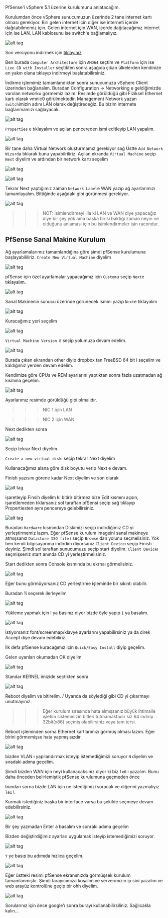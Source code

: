  
PfSense'i vSphere 5.1 üzerine kurulumunu anlatacağım.

Kurulumdan önce vSphere sunucumuzun üzerinde 2 tane internet kartı olması gerekiyor. Biri gelen internet için diğer ise interneti içerde dağıtabilmemiz için. Gelen internet için WAN, içerde dağıtacağımız internet için ise LAN. LAN kablosunu ise switch'e bağlamalıyız.


![alt tag](http://sametyilmaz.com.tr/wp-content/uploads/vmwareesxi52.png)

Son versiyonu indirmek için [tıklayınız](https://www.pfsense.org/download/mirror.php?section=downloads)

Ben burada `Computer Architecture` için `AMD64` seçtim ve `Platform` için ise  `Live CD with Installer` seçtikten sonra aşağıda çıkan ülkelerden kendinize en yakın olana tıklayıp indirmeyi başlatabilirsiniz. 

İndirme işlemimiz tamamlandıktan sonra sunucumuza vSphere Client üzerinden bağlanalım.
Buradan Configuration -> Networking e geldiğimizde varolan networku görmemiz lazım. Resimde görüldüğü gibi Fiziksel Ethernet kartı olarak vmnic0 görülmektedir. Management Network yazan `switch`imizin adını LAN olarak değiştireceğiz. Bu bizim internete bağlanmamızı sağlayacak.

![alt tag](http://sametyilmaz.com.tr/wp-content/uploads/Esxi_pfs_2_1a.png)

`Properties` e tıklayalım ve açılan pencereden ismi editleyip LAN yapalım.

![alt tag](http://sametyilmaz.com.tr/wp-content/uploads/Esxi_pfs_2_2a.png)

Bir tane daha Virtual Network oluşturmamız gerekiyor sağ Üstte `Add Network Wizard`a tıklarak bunu yapabilriliriz.
Açılan ekranda `Virtual Machine` seçip `Next` diyelim ve ardından bir network kartı seçelim

![alt tag](http://sametyilmaz.com.tr/wp-content/uploads/Esxi_pfs_2_3a.png)

![alt tag](http://sametyilmaz.com.tr/wp-content/uploads/Esxi_pfs_2_3a.png)

Tekrar Next yaptığımız zaman `Network Label`e WAN yazıp ağ ayarlarımızı tamamlayalım. Bittiğinde aşağdaki gibi görünmesi gerekiyor.

![alt tag](http://sametyilmaz.com.tr/wp-content/uploads/Esxi_pfs_2_6a.png)

>>> NOT: İsimlendirmeyi illa ki LAN ve WAN diye yapacağız diye bir şey yok ama başka birisi baktığı zaman neyin ne olduğunu anlaması için bu isimlendirmeler işin racondur.

## PfSense Sanal Makine Kurulum

Ağ ayarlamalarımız tamamlandığına göre şimdi pfSense kurulumuna başlayabililiriz. `Create New Virtual Machine` diyelim

![alt tag](http://sametyilmaz.com.tr/wp-content/uploads/Esxi_pfs_3-1a.png)

pfSense için özel ayarlamalar yapacağımız için `Custom`u seçip `Next`e tıklayalım.

![alt tag](http://sametyilmaz.com.tr/wp-content/uploads/Esxi_pfs_3-1a.png)

Sanal Makinenin sunucu üzerinde görünecek ismini yazıp `Next`e tıklayalım

![alt tag](http://sametyilmaz.com.tr/wp-content/uploads/Esxi_pfs_3-2a.png)

Kuracağımız yeri seçelim

![alt tag](http://sametyilmaz.com.tr/wp-content/uploads/Esxi_pfs_3-3a.png)

`Virtual Machine Version 8` seçip yolumuza devam edelim.

![alt tag](http://sametyilmaz.com.tr/wp-content/uploads/Esxi_pfs_3-4a.png)

Burada çıkan ekrandan other diyip dropbox tan FreeBSD 64 bit i seçelim ve kaldığımız yerden devam edelim.

Kendimize göre CPUs ve REM ayarlarını yaptıktan sonra fazla uzatmadan ağ kısmına geçelim.

![alt tag](http://sametyilmaz.com.tr/wp-content/uploads/Esxi_pfs_3-8a.png)

Ayarlarımız resimde görüldüğü gibi olmalıdır.

>>> NIC 1 için LAN

>>> NIC 2 için WAN 

Next dedikten sonra 

![alt tag](http://sametyilmaz.com.tr/wp-content/uploads/Esxi_pfs_3-9a.png)

Seçip tekrar Next diyelim.

`Create a new virtual disk`i seçip tekrar Next diyelim

Kullanacağımız alana göre disk boyutu verip Next e devam.

Finish yazısını görene kadar Next diyelim ve  son olarak 

![alt tag](http://sametyilmaz.com.tr/wp-content/uploads/Esxi_pfs_3-13a.png)

işaretleyip Finsih diyelim ki bitirir bitirmez bize Edit kısmını açsın, işaretlemeden tıklarsanız sol taraftan pfSensi seçip sağ tıklayıp Propertiesten aynı pencereye gelebilirsiniz.

![alt tag](http://sametyilmaz.com.tr/wp-content/uploads/Esxi_pfs_3-14b.png)

Buradan `Hardware` kısmından Diskimizi seçip indirdiğimiz CD yi yerleştirmemiz lazım. Eğer pfSense kurulum imageini sanal makineye atmışsanız `Datastore ISO file` ı seçip `Browse` dan yolunu seçmelisiniz. Yok ben kendi bilgisayarıma indirdim diyorsanız `Client Device`ı seçip Finish deyiniz. Şimdi sol taraftan sunucumuzu seçip start diyelim.
`Client Device`ı seçmişseniz start anında CD yi yerleştirmelisiniz.

Start dedikten sonra Console kısmında bu ekrnaı görmelisiniz.

![alt tag](http://sametyilmaz.com.tr/wp-content/uploads/Esxi_pfs_4-2a.png)

Eğer bunu görmüyorsanız CD yerleştirme işleminde bir sıkıntı olabilir.

Buradan 1i seçerek ilerleyelim

![alt tag](http://sametyilmaz.com.tr/wp-content/uploads/24.jpg)

Yükleme yapmak için I ya basınız diyor bizde öyle yapıp `I` ya basalım.

![alt tag](http://sametyilmaz.com.tr/wp-content/uploads/34.jpg)

İstiyorsanız font/screenmap/klavye ayarlarını yapabilirsiniz ya da direk Accept diye devam edebiliriz.

İlk defa pfSense kuracağımız için `Quick/Easy Install` diyip geçelim.

Gelen uyarıları okumadan OK diyelim 

![alt tag](http://sametyilmaz.com.tr/wp-content/uploads/54.jpg)

Standar KERNEL imizide seçtikten sonra

![alt tag](http://sametyilmaz.com.tr/wp-content/uploads/74.jpg)

Reboot diyelim ve bitirelim. / Uyarıda da söylediği gibi CD yi çıkarmayı unutmayınız.

>>> Eğer kurulum sırasında hata almışsanız büyük ihtimalle işletim sisteminizin bitleri tutmamaktadır siz 64 indirip 32bit(x86) seçmiş olabilirsiniz veya tam tersi.

Reboot işleminden sorna Ethernet kartlarımızı görmüş olması lazım. Eğer birini görmemişse hata yapmışısızdır.

![alt tag](http://sametyilmaz.com.tr/wp-content/uploads/93.jpg)

bizden VLAN ı yapılandırmak isteyip istemediğimizi soruyor `N` diyelim ve sıradaki adıma geçelim.

Şimdi bizden WAN için neyi kullanacaksınız diyor ki biz `le0` ı yazalım. Bunu daha önceden belirlemiştik pfSense kurulumuna geçmeden önce

bundan sorna bizde LAN için ne istediğimizi soracak ve diğerini yazmalıyız `le1` i.

Kurmak istediğiniz başka bir interface varsa bu şekilde seçmeye devam edebilirsiniz. 

![alt tag](http://sametyilmaz.com.tr/wp-content/uploads/123.jpg)

Bir şey yazmadan Enter a basalım ve sonraki adıma geçelim

Bizden değiştirdiğimiz ayarları uygulamak isteyip istemediğimizi soruyor.

![alt tag](http://sametyilmaz.com.tr/wp-content/uploads/132.jpg)

`Y` ye basıp bu adımıda hızlıca geçelim.

![alt tag](http://sametyilmaz.com.tr/wp-content/uploads/141.jpg)

Eğer üstteki resimi pfSense ekranımızda görmüşsek kurulum tamamlanmıştır. Şimdi tarayıcımıza koşalım ve serverımızın ip sini yazalım ve web arayüz kontrolüne geçip bir ohh diyelim.

![alt tag](http://sametyilmaz.com.tr/wp-content/uploads/212.jpg)

Sorularınız için önce google'ı sonra burayı kullanabilirsiliniz. Sağlıcakla kalın...
